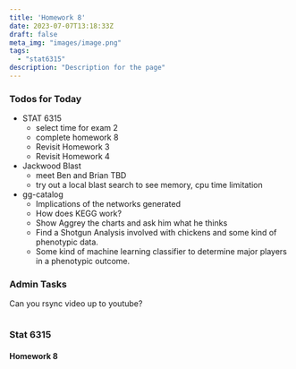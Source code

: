 ```yaml
---
title: 'Homework 8'
date: 2023-07-07T13:18:33Z
draft: false
meta_img: "images/image.png"
tags:
  - "stat6315"
description: "Description for the page"
---
```


### Todos for Today

- STAT 6315
  - select time for exam 2
  - complete homework 8
  - Revisit Homework 3
  - Revisit Homework 4
- Jackwood Blast
  - meet Ben and Brian TBD
  - try out a local blast search to see memory, cpu time limitation
- gg-catalog
  - Implications of the networks generated
  - How does KEGG work?
  - Show Aggrey the charts and ask him what he thinks
  - Find a Shotgun Analysis involved with chickens and some kind of phenotypic data.
  - Some kind of machine learning classifier to determine major players in a phenotypic outcome.

### Admin Tasks

Can you rsync video up to youtube?

```bash
```
 
### Stat 6315

#### Homework 8

